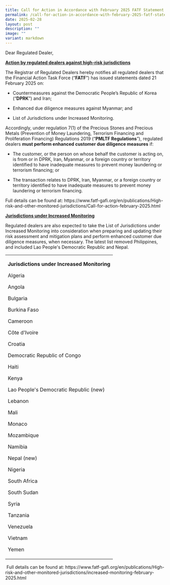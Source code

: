 ```yaml
---
title: Call for Action in Accordance with February 2025 FATF Statement
permalink: /call-for-action-in-accordance-with-february-2025-fatf-statement/
date: 2025-02-28
layout: post
description: ""
image: ""
variant: markdown
---
```

<p>Dear Regulated Dealer,</p>
<p><strong><u>Action by regulated dealers against high-risk jurisdictions</u></strong>
</p>
<p>The Registrar of Regulated Dealers hereby notifies all regulated dealers
that the Financial Action Task Force (“<strong>FATF</strong>”) has issued
statements dated 21 February 2025&nbsp;on:&nbsp;</p>
<ul data-tight="true" class="tight">
<li>
<p>Countermeasures against the Democratic People’s Republic of Korea (“<strong>DPRK</strong>”)
and Iran;</p>
</li>
<li>
<p>Enhanced due diligence measures against Myanmar; and</p>
</li>
<li>
<p>List of Jurisdictions under Increased Monitoring.</p>
<p></p>
</li>
</ul>
<p>Accordingly, under regulation 7(1) of the Precious Stones and Precious
Metals (Prevention of Money Laundering, Terrorism Financing and Proliferation
Financing) Regulations 2019 (“<strong>PMLTF Regulations</strong>”), regulated
dealers <strong>must perform enhanced customer due diligence measures</strong> if:</p>
<ul data-tight="true" class="tight">
<li>
<p>The customer, or the person on whose behalf the customer is acting on,
is from or in DPRK, Iran, Myanmar, or a foreign country or territory identified
to have inadequate measures to prevent money laundering or terrorism financing;
or</p>
</li>
<li>
<p>The transaction relates to DPRK, Iran, Myanmar, or a foreign country or
territory identified to have inadequate measures to prevent money laundering
or terrorism financing.</p>
</li>
</ul>
<p>Full details can be found at: <a rel="noopener noreferrer nofollow" target="_blank">https://www.fatf-gafi.org/en/publications/High-risk-and-other-monitored-jurisdictions/Call-for-action-february-2025.html</a>
</p>
<p><strong><u>Jurisdictions under Increased Monitoring</u></strong>
</p>
<p>Regulated dealers are also expected to take the List of Jurisdictions
under Increased Monitoring into consideration when preparing and updating
their risk assessment and mitigation plans and perform enhanced customer
due diligence measures, when necessary. The latest list removed Philippines,
and included Lao People's Democratic Republic and Nepal.</p>
<table style="minWidth: 25px">
<colgroup>
<col>
</colgroup>
<tbody>
<tr>
<td rowspan="1" colspan="1">
<p><strong>Jurisdictions under Increased Monitoring</strong>
</p>
<p>Algeria</p>
<p>Angola</p>
<p>Bulgaria</p>
<p>Burkina Faso</p>
<p>Cameroon</p>
<p>Côte d'Ivoire</p>
<p>Croatia</p>
<p>Democratic Republic of Congo</p>
<p>Haiti</p>
<p>Kenya</p>
<p>Lao People's Democratic Republic (new)</p>
<p>Lebanon</p>
<p>Mali</p>
<p>Monaco</p>
<p>Mozambique</p>
<p>Namibia</p>
<p>Nepal (new)</p>
<p>Nigeria</p>
<p>South Africa</p>
<p>South Sudan</p>
<p>Syria</p>
<p>Tanzania</p>
<p>Venezuela</p>
<p>Vietnam</p>
<p>Yemen</p>
</td>
</tr>
</tbody>
</table>
<p>&nbsp;Full details can be found at: <a rel="noopener noreferrer nofollow" target="_blank">https://www.fatf-gafi.org/en/publications/High-risk-and-other-monitored-jurisdictions/increased-monitoring-february-2025.html</a>
</p>
<p></p>
<p></p>